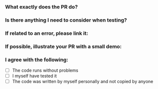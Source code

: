 ### What exactly does the PR do?

### Is there anything I need to consider when testing?

### If related to an error, please link it:

### If possible, illustrate your PR with a small demo:

### I agree with the following:

- [ ] The code runs without problems
- [ ] I myself have tested it
- [ ] The code was written by myself personally and not copied by anyone
